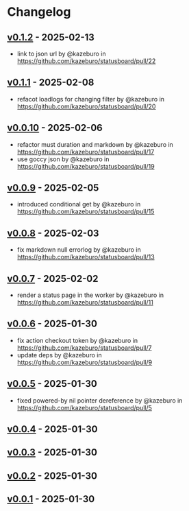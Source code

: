 # Changelog

## [v0.1.2](https://github.com/kazeburo/statusboard/compare/v0.1.1...v0.1.2) - 2025-02-13
- link to json url by @kazeburo in https://github.com/kazeburo/statusboard/pull/22

## [v0.1.1](https://github.com/kazeburo/statusboard/compare/v0.1.0...v0.1.1) - 2025-02-08
- refacot loadlogs for changing filter by @kazeburo in https://github.com/kazeburo/statusboard/pull/20

## [v0.0.10](https://github.com/kazeburo/statusboard/compare/v0.0.9...v0.0.10) - 2025-02-06
- refactor must duration and markdown by @kazeburo in https://github.com/kazeburo/statusboard/pull/17
- use goccy json by @kazeburo in https://github.com/kazeburo/statusboard/pull/19

## [v0.0.9](https://github.com/kazeburo/statusboard/compare/v0.0.8...v0.0.9) - 2025-02-05
- introduced conditional get by @kazeburo in https://github.com/kazeburo/statusboard/pull/15

## [v0.0.8](https://github.com/kazeburo/statusboard/compare/v0.0.7...v0.0.8) - 2025-02-03
- fix markdown null errorlog by @kazeburo in https://github.com/kazeburo/statusboard/pull/13

## [v0.0.7](https://github.com/kazeburo/statusboard/compare/v0.0.6...v0.0.7) - 2025-02-02
- render a status page in the worker by @kazeburo in https://github.com/kazeburo/statusboard/pull/11

## [v0.0.6](https://github.com/kazeburo/statusboard/compare/v0.0.5...v0.0.6) - 2025-01-30
- fix action checkout token by @kazeburo in https://github.com/kazeburo/statusboard/pull/7
- update deps by @kazeburo in https://github.com/kazeburo/statusboard/pull/9

## [v0.0.5](https://github.com/kazeburo/statusboard/compare/v0.0.4...v0.0.5) - 2025-01-30
- fixed powered-by nil pointer dereference by @kazeburo in https://github.com/kazeburo/statusboard/pull/5

## [v0.0.4](https://github.com/kazeburo/statusboard/compare/v0.0.3...v0.0.4) - 2025-01-30

## [v0.0.3](https://github.com/kazeburo/statusboard/compare/v0.0.2...v0.0.3) - 2025-01-30

## [v0.0.2](https://github.com/kazeburo/statusboard/compare/v0.0.1...v0.0.2) - 2025-01-30

## [v0.0.1](https://github.com/kazeburo/statusboard/commits/v0.0.1) - 2025-01-30
